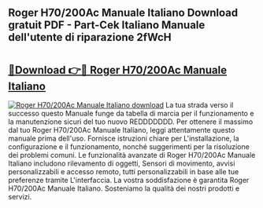 ## Roger H70/200Ac Manuale Italiano Download gratuit PDF - Part-Cek Italiano Manuale dell'utente di riparazione 2fWcH

# <h2><a href="http://dfg16u9.blite.top/?on=Roger+H70%2f200Ac+Manuale+Italiano">🔗Download 👉🔴 Roger H70/200Ac Manuale Italiano</a></h2>

[![Roger H70/200Ac Manuale Italiano download](https://i.imgur.com/lujVjoI.png)](http://dfg16u9.blite.top/?on=Roger+H70%2f200Ac+Manuale+Italiano)
La tua strada verso il successo questo Manuale funge da tabella di marcia per il funzionamento e la manutenzione sicuri del tuo nuovo REDDDDDDD. Per ottenere il massimo dal tuo Roger H70/200Ac Manuale Italiano, leggi attentamente questo manuale prima dell'uso. Fornisce istruzioni chiare per L'installazione, la configurazione e il funzionamento, nonché suggerimenti per la risoluzione dei problemi comuni. Le funzionalità avanzate di Roger H70/200Ac Manuale Italiano includono rilevamento di oggetti, Sensori di movimento, avvisi personalizzabili e accesso remoto, tutti personalizzabili in base alle tue preferenze tramite L'interfaccia. La vostra soddisfazione è garantita Roger H70/200Ac Manuale Italiano. Sosteniamo la qualità dei nostri prodotti e servizi.
